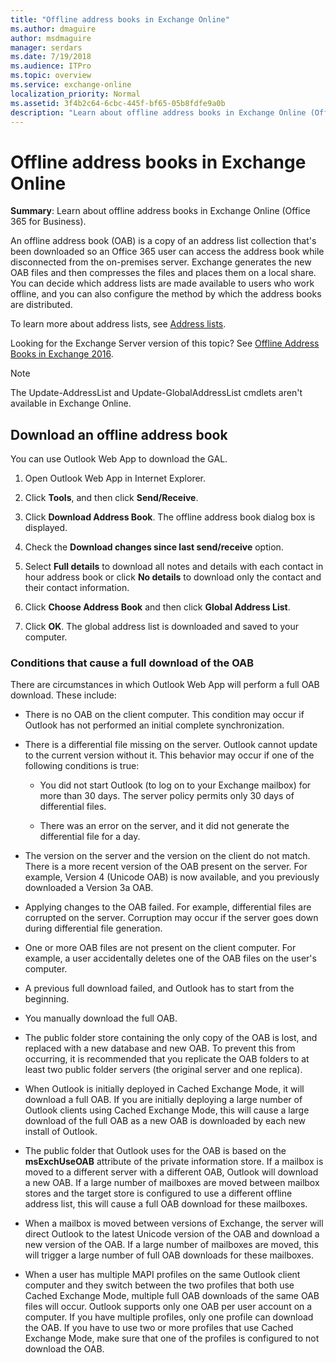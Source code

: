 ```yaml
---
title: "Offline address books in Exchange Online"
ms.author: dmaguire
author: msdmaguire
manager: serdars
ms.date: 7/19/2018
ms.audience: ITPro
ms.topic: overview
ms.service: exchange-online
localization_priority: Normal
ms.assetid: 3f4b2c64-6cbc-445f-bf65-05b8fdfe9a0b
description: "Learn about offline address books in Exchange Online (Office 365 for Business)."
---
```


# Offline address books in Exchange Online

**Summary**: Learn about offline address books in Exchange Online (Office 365 for Business).
  
An offline address book (OAB) is a copy of an address list collection that's been downloaded so an Office 365 user can access the address book while disconnected from the on-premises server. Exchange generates the new OAB files and then compresses the files and places them on a local share. You can decide which address lists are made available to users who work offline, and you can also configure the method by which the address books are distributed.
  
To learn more about address lists, see [Address lists](../../address-books/address-lists/address-lists.md).
  
Looking for the Exchange Server version of this topic? See [Offline Address Books in Exchange 2016](http://technet.microsoft.com/library/a6bcb072-4ab9-400e-a5d0-c05264629097.aspx). 
    
> [!NOTE]
>  The Update-AddressList and Update-GlobalAddressList cmdlets aren't available in Exchange Online. 
  
## Download an offline address book

You can use Outlook Web App to download the GAL. 
  
1. Open Outlook Web App in Internet Explorer.
    
2. Click **Tools**, and then click **Send/Receive**.
    
3. Click **Download Address Book**. The offline address book dialog box is displayed.
    
4. Check the **Download changes since last send/receive** option. 
    
5. Select **Full details** to download all notes and details with each contact in hour address book or click **No details** to download only the contact and their contact information. 
    
6. Click **Choose Address Book** and then click **Global Address List**.
    
7. Click **OK**. The global address list is downloaded and saved to your computer.
    
### Conditions that cause a full download of the OAB

There are circumstances in which Outlook Web App will perform a full OAB download. These include:
  
- There is no OAB on the client computer. This condition may occur if Outlook has not performed an initial complete synchronization.
    
- There is a differential file missing on the server. Outlook cannot update to the current version without it. This behavior may occur if one of the following conditions is true:
    
  - You did not start Outlook (to log on to your Exchange mailbox) for more than 30 days. The server policy permits only 30 days of differential files.
    
  - There was an error on the server, and it did not generate the differential file for a day.
    
- The version on the server and the version on the client do not match. There is a more recent version of the OAB present on the server. For example, Version 4 (Unicode OAB) is now available, and you previously downloaded a Version 3a OAB.
    
- Applying changes to the OAB failed. For example, differential files are corrupted on the server. Corruption may occur if the server goes down during differential file generation.
    
- One or more OAB files are not present on the client computer. For example, a user accidentally deletes one of the OAB files on the user's computer.
    
- A previous full download failed, and Outlook has to start from the beginning.
    
- You manually download the full OAB.
    
- The public folder store containing the only copy of the OAB is lost, and replaced with a new database and new OAB. To prevent this from occurring, it is recommended that you replicate the OAB folders to at least two public folder servers (the original server and one replica).
    
- When Outlook is initially deployed in Cached Exchange Mode, it will download a full OAB. If you are initially deploying a large number of Outlook clients using Cached Exchange Mode, this will cause a large download of the full OAB as a new OAB is downloaded by each new install of Outlook.
    
- The public folder that Outlook uses for the OAB is based on the **msExchUseOAB** attribute of the private information store. If a mailbox is moved to a different server with a different OAB, Outlook will download a new OAB. If a large number of mailboxes are moved between mailbox stores and the target store is configured to use a different offline address list, this will cause a full OAB download for these mailboxes. 
    
- When a mailbox is moved between versions of Exchange, the server will direct Outlook to the latest Unicode version of the OAB and download a new version of the OAB. If a large number of mailboxes are moved, this will trigger a large number of full OAB downloads for these mailboxes.
    
- When a user has multiple MAPI profiles on the same Outlook client computer and they switch between the two profiles that both use Cached Exchange Mode, multiple full OAB downloads of the same OAB files will occur. Outlook supports only one OAB per user account on a computer. If you have multiple profiles, only one profile can download the OAB. If you have to use two or more profiles that use Cached Exchange Mode, make sure that one of the profiles is configured to not download the OAB.
    

